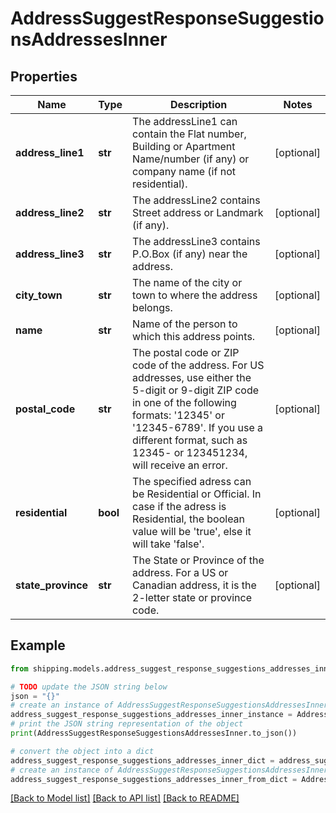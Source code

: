 # AddressSuggestResponseSuggestionsAddressesInner


## Properties

Name | Type | Description | Notes
------------ | ------------- | ------------- | -------------
**address_line1** | **str** | The addressLine1 can contain the Flat number, Building or Apartment Name/number (if any) or company name (if not residential). | [optional] 
**address_line2** | **str** | The addressLine2 contains Street address or Landmark (if any). | [optional] 
**address_line3** | **str** | The addressLine3 contains P.O.Box (if any) near the address. | [optional] 
**city_town** | **str** | The name of the city or town to where the address belongs. | [optional] 
**name** | **str** | Name of the person to which this address points. | [optional] 
**postal_code** | **str** | The postal code or ZIP code of the address. For US addresses, use either the 5-digit or 9-digit ZIP code in one of the following formats: &#39;12345&#39; or &#39;12345-6789&#39;. If you use a different format, such as 12345- or 123451234, will receive an error. | [optional] 
**residential** | **bool** | The specified adress can be Residential or Official. In case if the adress is Residential, the boolean value will be &#39;true&#39;, else it will take &#39;false&#39;. | [optional] 
**state_province** | **str** | The State or Province of the address. For a US or Canadian address, it is the 2-letter state or province code.  | [optional] 

## Example

```python
from shipping.models.address_suggest_response_suggestions_addresses_inner import AddressSuggestResponseSuggestionsAddressesInner

# TODO update the JSON string below
json = "{}"
# create an instance of AddressSuggestResponseSuggestionsAddressesInner from a JSON string
address_suggest_response_suggestions_addresses_inner_instance = AddressSuggestResponseSuggestionsAddressesInner.from_json(json)
# print the JSON string representation of the object
print(AddressSuggestResponseSuggestionsAddressesInner.to_json())

# convert the object into a dict
address_suggest_response_suggestions_addresses_inner_dict = address_suggest_response_suggestions_addresses_inner_instance.to_dict()
# create an instance of AddressSuggestResponseSuggestionsAddressesInner from a dict
address_suggest_response_suggestions_addresses_inner_from_dict = AddressSuggestResponseSuggestionsAddressesInner.from_dict(address_suggest_response_suggestions_addresses_inner_dict)
```
[[Back to Model list]](../README.md#documentation-for-models) [[Back to API list]](../README.md#documentation-for-api-endpoints) [[Back to README]](../README.md)


